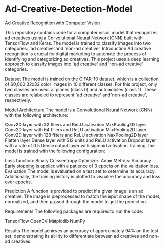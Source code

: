 # Ad-Creative-Detection-Model
Ad Creative Recognition with Computer Vision 

This repository contains code for a computer vision model that recognizes ad creatives using a Convolutional Neural Network (CNN) built with TensorFlow and Keras. The model is trained to classify images into two categories: 'ad creative' and 'non-ad creative'.
Introduction
Ad creative recognition is crucial for digital marketing to automate the process of identifying and categorizing ad creatives. This project uses a deep learning approach to classify images into 'ad creative' and 'non-ad creative' categories.

Dataset
The model is trained on the CIFAR-10 dataset, which is a collection of 60,000 32x32 color images in 10 different classes. For this project, only two classes are used: airplanes (class 0) and automobiles (class 1). These classes are relabeled to represent 'ad creative' and 'non-ad creative', respectively.

Model Architecture
The model is a Convolutional Neural Network (CNN) with the following architecture:

Conv2D layer with 32 filters and ReLU activation
MaxPooling2D layer
Conv2D layer with 64 filters and ReLU activation
MaxPooling2D layer
Conv2D layer with 128 filters and ReLU activation
MaxPooling2D layer
Flatten layer
Dense layer with 512 units and ReLU activation
Dropout layer with a rate of 0.5
Dense output layer with sigmoid activation
Training
The model is trained with the following configuration:

Loss function: Binary Crossentropy
Optimizer: Adam
Metrics: Accuracy
Early stopping is applied with a patience of 3 epochs on the validation loss.
Evaluation
The model is evaluated on a test set to determine its accuracy. Additionally, the training history is plotted to visualize the accuracy and loss over epochs.

Prediction
A function is provided to predict if a given image is an ad creative. The image is preprocessed to match the input shape of the model, normalized, and then passed through the model to get the prediction.

Requirements
The following packages are required to run the code:

TensorFlow
OpenCV
Matplotlib
NumPy

Results
The model achieves an accuracy of approximately 94% on the test set, demonstrating its ability to differentiate between ad creatives and non-ad creatives.
